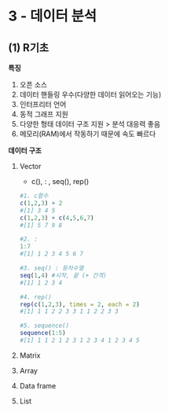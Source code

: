 # 3 - 데이터 분석



## (1) R기초



**특징**

1. 오픈 소스
2. 데이터 핸들링 우수(다양한 데이터 읽어오는 기능)
3. 인터프리터 언어
4. 동적 그래프 지원
5. 다양한 형태 데이터 구조 지원 > 분석 대응력 좋음
6. 메모리(RAM)에서 작동하기 때문에 속도 빠르다



**데이터 구조**

1. Vector

   - c(), : , seq(), rep()

   ```R
   #1. c함수
   c(1,2,3) + 2
   #[1] 3 4 5
   c(1,2,3) + c(4,5,6,7)
   #[1] 5 7 9 8
   
   #2. :
   1:7
   #[1] 1 2 3 4 5 6 7
   
   #3. seq() : 등차수열
   seq(1,4) #시작, 끝 (+ 간격)
   #[1] 1 2 3 4
   
   #4. rep()
   rep(c(1,2,3), times = 2, each = 2)
   #[1] 1 1 2 2 3 3 1 1 2 2 3 3
   
   #5. sequence()
   sequence(1:5)
   #[1] 1 1 2 1 2 3 1 2 3 4 1 2 3 4 5
   ```

   

2. Matrix

3. Array

4. Data frame

5. List
